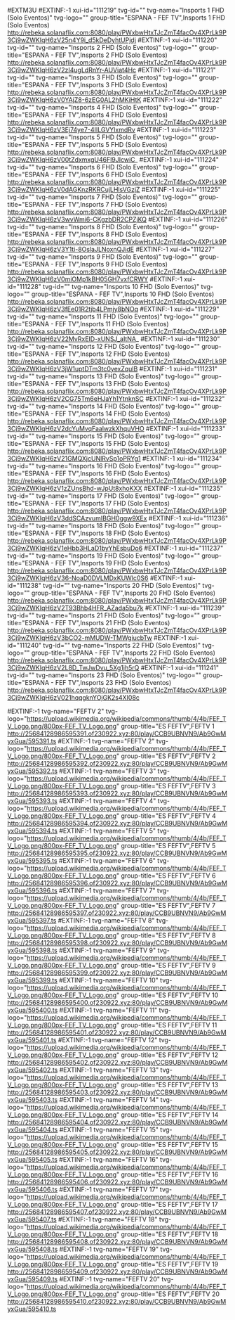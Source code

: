 #EXTM3U 
#EXTINF:-1 xui-id="111219" tvg-id="" tvg-name="Insports 1 FHD (Solo Eventos)" tvg-logo="" group-title="ESPANA - FEF TV",Insports 1 FHD (Solo Eventos)
http://rebeka.solanaflix.com:8080/play/PWxbwHtxTJcZmT4facOv4XPrLk9P3Cj9wZWKIqH6zV25n4Y9i_d5kDeDyhtUPjdj
#EXTINF:-1 xui-id="111220" tvg-id="" tvg-name="Insports 2 FHD (Solo Eventos)" tvg-logo="" group-title="ESPANA - FEF TV",Insports 2 FHD (Solo Eventos)
http://rebeka.solanaflix.com:8080/play/PWxbwHtxTJcZmT4facOv4XPrLk9P3Cj9wZWKIqH6zV2zI4ugLdRnYr-AUViat4Hc
#EXTINF:-1 xui-id="111221" tvg-id="" tvg-name="Insports 3 FHD (Solo Eventos)" tvg-logo="" group-title="ESPANA - FEF TV",Insports 3 FHD (Solo Eventos)
http://rebeka.solanaflix.com:8080/play/PWxbwHtxTJcZmT4facOv4XPrLk9P3Cj9wZWKIqH6zV0YAjZ8-6zEG0AL2hMKiHtK
#EXTINF:-1 xui-id="111222" tvg-id="" tvg-name="Insports 4 FHD (Solo Eventos)" tvg-logo="" group-title="ESPANA - FEF TV",Insports 4 FHD (Solo Eventos)
http://rebeka.solanaflix.com:8080/play/PWxbwHtxTJcZmT4facOv4XPrLk9P3Cj9wZWKIqH6zV3Ej74ye7-4IILGVYlxmdRv
#EXTINF:-1 xui-id="111223" tvg-id="" tvg-name="Insports 5 FHD (Solo Eventos)" tvg-logo="" group-title="ESPANA - FEF TV",Insports 5 FHD (Solo Eventos)
http://rebeka.solanaflix.com:8080/play/PWxbwHtxTJcZmT4facOv4XPrLk9P3Cj9wZWKIqH6zV00tZdxmxgU46Fl9JIcwiC_
#EXTINF:-1 xui-id="111224" tvg-id="" tvg-name="Insports 6 FHD (Solo Eventos)" tvg-logo="" group-title="ESPANA - FEF TV",Insports 6 FHD (Solo Eventos)
http://rebeka.solanaflix.com:8080/play/PWxbwHtxTJcZmT4facOv4XPrLk9P3Cj9wZWKIqH6zV0dAGKnzRKRCujLHlsVGzjZ
#EXTINF:-1 xui-id="111225" tvg-id="" tvg-name="Insports 7 FHD (Solo Eventos)" tvg-logo="" group-title="ESPANA - FEF TV",Insports 7 FHD (Solo Eventos)
http://rebeka.solanaflix.com:8080/play/PWxbwHtxTJcZmT4facOv4XPrLk9P3Cj9wZWKIqH6zV3wvWmi6-CKgzbDR2CPZjKQ
#EXTINF:-1 xui-id="111226" tvg-id="" tvg-name="Insports 8 FHD (Solo Eventos)" tvg-logo="" group-title="ESPANA - FEF TV",Insports 8 FHD (Solo Eventos)
http://rebeka.solanaflix.com:8080/play/PWxbwHtxTJcZmT4facOv4XPrLk9P3Cj9wZWKIqH6zV3Y1ti-8OslaJLNoxnQJidE
#EXTINF:-1 xui-id="111227" tvg-id="" tvg-name="Insports 9 FHD (Solo Eventos)" tvg-logo="" group-title="ESPANA - FEF TV",Insports 9 FHD (Solo Eventos)
http://rebeka.solanaflix.com:8080/play/PWxbwHtxTJcZmT4facOv4XPrLk9P3Cj9wZWKIqH6zV0miOMp1kBH05GH7vxfCRWY
#EXTINF:-1 xui-id="111228" tvg-id="" tvg-name="Insports 10 FHD (Solo Eventos)" tvg-logo="" group-title="ESPANA - FEF TV",Insports 10 FHD (Solo Eventos)
http://rebeka.solanaflix.com:8080/play/PWxbwHtxTJcZmT4facOv4XPrLk9P3Cj9wZWKIqH6zV3fEe01R2tjb4LPmjy8bNOq
#EXTINF:-1 xui-id="111229" tvg-id="" tvg-name="Insports 11 FHD (Solo Eventos)" tvg-logo="" group-title="ESPANA - FEF TV",Insports 11 FHD (Solo Eventos)
http://rebeka.solanaflix.com:8080/play/PWxbwHtxTJcZmT4facOv4XPrLk9P3Cj9wZWKIqH6zV22MvRxEID-xUNSJ_aItNA_
#EXTINF:-1 xui-id="111230" tvg-id="" tvg-name="Insports 12 FHD (Solo Eventos)" tvg-logo="" group-title="ESPANA - FEF TV",Insports 12 FHD (Solo Eventos)
http://rebeka.solanaflix.com:8080/play/PWxbwHtxTJcZmT4facOv4XPrLk9P3Cj9wZWKIqH6zV3jW1uptDTm3tc0yexZqulB
#EXTINF:-1 xui-id="111231" tvg-id="" tvg-name="Insports 13 FHD (Solo Eventos)" tvg-logo="" group-title="ESPANA - FEF TV",Insports 13 FHD (Solo Eventos)
http://rebeka.solanaflix.com:8080/play/PWxbwHtxTJcZmT4facOv4XPrLk9P3Cj9wZWKIqH6zV2CG75Tm6eHJaYh1YtnknSC
#EXTINF:-1 xui-id="111232" tvg-id="" tvg-name="Insports 14 FHD (Solo Eventos)" tvg-logo="" group-title="ESPANA - FEF TV",Insports 14 FHD (Solo Eventos)
http://rebeka.solanaflix.com:8080/play/PWxbwHtxTJcZmT4facOv4XPrLk9P3Cj9wZWKIqH6zV2dcYuMvqFaalwzkXhquVHO
#EXTINF:-1 xui-id="111233" tvg-id="" tvg-name="Insports 15 FHD (Solo Eventos)" tvg-logo="" group-title="ESPANA - FEF TV",Insports 15 FHD (Solo Eventos)
http://rebeka.solanaflix.com:8080/play/PWxbwHtxTJcZmT4facOv4XPrLk9P3Cj9wZWKIqH6zV21GMQXjcUNlRvSp1oPRYg1
#EXTINF:-1 xui-id="111234" tvg-id="" tvg-name="Insports 16 FHD (Solo Eventos)" tvg-logo="" group-title="ESPANA - FEF TV",Insports 16 FHD (Solo Eventos)
http://rebeka.solanaflix.com:8080/play/PWxbwHtxTJcZmT4facOv4XPrLk9P3Cj9wZWKIqH6zV1zZUnsBhd-wJpUt8xhoKXX
#EXTINF:-1 xui-id="111235" tvg-id="" tvg-name="Insports 17 FHD (Solo Eventos)" tvg-logo="" group-title="ESPANA - FEF TV",Insports 17 FHD (Solo Eventos)
http://rebeka.solanaflix.com:8080/play/PWxbwHtxTJcZmT4facOv4XPrLk9P3Cj9wZWKIqH6zV3ddSCAzvumIBGH0ggw9XEx
#EXTINF:-1 xui-id="111236" tvg-id="" tvg-name="Insports 18 FHD (Solo Eventos)" tvg-logo="" group-title="ESPANA - FEF TV",Insports 18 FHD (Solo Eventos)
http://rebeka.solanaflix.com:8080/play/PWxbwHtxTJcZmT4facOv4XPrLk9P3Cj9wZWKIqH6zV1eHbb3HLaD1byYhEsbuDo6
#EXTINF:-1 xui-id="111237" tvg-id="" tvg-name="Insports 19 FHD (Solo Eventos)" tvg-logo="" group-title="ESPANA - FEF TV",Insports 19 FHD (Solo Eventos)
http://rebeka.solanaflix.com:8080/play/PWxbwHtxTJcZmT4facOv4XPrLk9P3Cj9wZWKIqH6zV36-NoaD0DVLMDxKUWlc0S6
#EXTINF:-1 xui-id="111238" tvg-id="" tvg-name="Insports 20 FHD (Solo Eventos)" tvg-logo="" group-title="ESPANA - FEF TV",Insports 20 FHD (Solo Eventos)
http://rebeka.solanaflix.com:8080/play/PWxbwHtxTJcZmT4facOv4XPrLk9P3Cj9wZWKIqH6zV2T93Bhb4HFR_AZada5bu7k
#EXTINF:-1 xui-id="111239" tvg-id="" tvg-name="Insports 21 FHD (Solo Eventos)" tvg-logo="" group-title="ESPANA - FEF TV",Insports 21 FHD (Solo Eventos)
http://rebeka.solanaflix.com:8080/play/PWxbwHtxTJcZmT4facOv4XPrLk9P3Cj9wZWKIqH6zV3bCO2-mMUDW-TMWgiucbTw
#EXTINF:-1 xui-id="111240" tvg-id="" tvg-name="Insports 22 FHD (Solo Eventos)" tvg-logo="" group-title="ESPANA - FEF TV",Insports 22 FHD (Solo Eventos)
http://rebeka.solanaflix.com:8080/play/PWxbwHtxTJcZmT4facOv4XPrLk9P3Cj9wZWKIqH6zV2L8D_TwJwDvu_5Xg1jh5rQ
#EXTINF:-1 xui-id="111241" tvg-id="" tvg-name="Insports 23 FHD (Solo Eventos)" tvg-logo="" group-title="ESPANA - FEF TV",Insports 23 FHD (Solo Eventos)
http://rebeka.solanaflix.com:8080/play/PWxbwHtxTJcZmT4facOv4XPrLk9P3Cj9wZWKIqH6zV021hqqgknYOjGK2s4XI08c

#EXTINF:-1 tvg-name="FEFTV 2" tvg-logo="https://upload.wikimedia.org/wikipedia/commons/thumb/4/4b/FEF_TV_Logo.png/800px-FEF_TV_Logo.png" group-title="ES FEFTV",FEFTV 1
http://25684128986595391.of230922.xyz:80/play/CCB9UBNVN9/Ab9GwMyxGua/595391.ts
#EXTINF:-1 tvg-name="FEFTV 2" tvg-logo="https://upload.wikimedia.org/wikipedia/commons/thumb/4/4b/FEF_TV_Logo.png/800px-FEF_TV_Logo.png" group-title="ES FEFTV",FEFTV 2
http://25684128986595392.of230922.xyz:80/play/CCB9UBNVN9/Ab9GwMyxGua/595392.ts
#EXTINF:-1 tvg-name="FEFTV 3" tvg-logo="https://upload.wikimedia.org/wikipedia/commons/thumb/4/4b/FEF_TV_Logo.png/800px-FEF_TV_Logo.png" group-title="ES FEFTV",FEFTV 3
http://25684128986595393.of230922.xyz:80/play/CCB9UBNVN9/Ab9GwMyxGua/595393.ts
#EXTINF:-1 tvg-name="FEFTV 4" tvg-logo="https://upload.wikimedia.org/wikipedia/commons/thumb/4/4b/FEF_TV_Logo.png/800px-FEF_TV_Logo.png" group-title="ES FEFTV",FEFTV 4
http://25684128986595394.of230922.xyz:80/play/CCB9UBNVN9/Ab9GwMyxGua/595394.ts
#EXTINF:-1 tvg-name="FEFTV 5" tvg-logo="https://upload.wikimedia.org/wikipedia/commons/thumb/4/4b/FEF_TV_Logo.png/800px-FEF_TV_Logo.png" group-title="ES FEFTV",FEFTV 5
http://25684128986595395.of230922.xyz:80/play/CCB9UBNVN9/Ab9GwMyxGua/595395.ts
#EXTINF:-1 tvg-name="FEFTV 6" tvg-logo="https://upload.wikimedia.org/wikipedia/commons/thumb/4/4b/FEF_TV_Logo.png/800px-FEF_TV_Logo.png" group-title="ES FEFTV",FEFTV 6
http://25684128986595396.of230922.xyz:80/play/CCB9UBNVN9/Ab9GwMyxGua/595396.ts
#EXTINF:-1 tvg-name="FEFTV 7" tvg-logo="https://upload.wikimedia.org/wikipedia/commons/thumb/4/4b/FEF_TV_Logo.png/800px-FEF_TV_Logo.png" group-title="ES FEFTV",FEFTV 7
http://25684128986595397.of230922.xyz:80/play/CCB9UBNVN9/Ab9GwMyxGua/595397.ts
#EXTINF:-1 tvg-name="FEFTV 8" tvg-logo="https://upload.wikimedia.org/wikipedia/commons/thumb/4/4b/FEF_TV_Logo.png/800px-FEF_TV_Logo.png" group-title="ES FEFTV",FEFTV 8
http://25684128986595398.of230922.xyz:80/play/CCB9UBNVN9/Ab9GwMyxGua/595398.ts
#EXTINF:-1 tvg-name="FEFTV 9" tvg-logo="https://upload.wikimedia.org/wikipedia/commons/thumb/4/4b/FEF_TV_Logo.png/800px-FEF_TV_Logo.png" group-title="ES FEFTV",FEFTV 9
http://25684128986595399.of230922.xyz:80/play/CCB9UBNVN9/Ab9GwMyxGua/595399.ts
#EXTINF:-1 tvg-name="FEFTV 10" tvg-logo="https://upload.wikimedia.org/wikipedia/commons/thumb/4/4b/FEF_TV_Logo.png/800px-FEF_TV_Logo.png" group-title="ES FEFTV",FEFTV 10
http://25684128986595400.of230922.xyz:80/play/CCB9UBNVN9/Ab9GwMyxGua/595400.ts
#EXTINF:-1 tvg-name="FEFTV 11" tvg-logo="https://upload.wikimedia.org/wikipedia/commons/thumb/4/4b/FEF_TV_Logo.png/800px-FEF_TV_Logo.png" group-title="ES FEFTV",FEFTV 11
http://25684128986595401.of230922.xyz:80/play/CCB9UBNVN9/Ab9GwMyxGua/595401.ts
#EXTINF:-1 tvg-name="FEFTV 12" tvg-logo="https://upload.wikimedia.org/wikipedia/commons/thumb/4/4b/FEF_TV_Logo.png/800px-FEF_TV_Logo.png" group-title="ES FEFTV",FEFTV 12
http://25684128986595402.of230922.xyz:80/play/CCB9UBNVN9/Ab9GwMyxGua/595402.ts
#EXTINF:-1 tvg-name="FEFTV 13" tvg-logo="https://upload.wikimedia.org/wikipedia/commons/thumb/4/4b/FEF_TV_Logo.png/800px-FEF_TV_Logo.png" group-title="ES FEFTV",FEFTV 13
http://25684128986595403.of230922.xyz:80/play/CCB9UBNVN9/Ab9GwMyxGua/595403.ts
#EXTINF:-1 tvg-name="FEFTV 14" tvg-logo="https://upload.wikimedia.org/wikipedia/commons/thumb/4/4b/FEF_TV_Logo.png/800px-FEF_TV_Logo.png" group-title="ES FEFTV",FEFTV 14
http://25684128986595404.of230922.xyz:80/play/CCB9UBNVN9/Ab9GwMyxGua/595404.ts
#EXTINF:-1 tvg-name="FEFTV 15" tvg-logo="https://upload.wikimedia.org/wikipedia/commons/thumb/4/4b/FEF_TV_Logo.png/800px-FEF_TV_Logo.png" group-title="ES FEFTV",FEFTV 15
http://25684128986595405.of230922.xyz:80/play/CCB9UBNVN9/Ab9GwMyxGua/595405.ts
#EXTINF:-1 tvg-name="FEFTV 16" tvg-logo="https://upload.wikimedia.org/wikipedia/commons/thumb/4/4b/FEF_TV_Logo.png/800px-FEF_TV_Logo.png" group-title="ES FEFTV",FEFTV 16
http://25684128986595406.of230922.xyz:80/play/CCB9UBNVN9/Ab9GwMyxGua/595406.ts
#EXTINF:-1 tvg-name="FEFTV 17" tvg-logo="https://upload.wikimedia.org/wikipedia/commons/thumb/4/4b/FEF_TV_Logo.png/800px-FEF_TV_Logo.png" group-title="ES FEFTV",FEFTV 17
http://25684128986595407.of230922.xyz:80/play/CCB9UBNVN9/Ab9GwMyxGua/595407.ts
#EXTINF:-1 tvg-name="FEFTV 18" tvg-logo="https://upload.wikimedia.org/wikipedia/commons/thumb/4/4b/FEF_TV_Logo.png/800px-FEF_TV_Logo.png" group-title="ES FEFTV",FEFTV 18
http://25684128986595408.of230922.xyz:80/play/CCB9UBNVN9/Ab9GwMyxGua/595408.ts
#EXTINF:-1 tvg-name="FEFTV 19" tvg-logo="https://upload.wikimedia.org/wikipedia/commons/thumb/4/4b/FEF_TV_Logo.png/800px-FEF_TV_Logo.png" group-title="ES FEFTV",FEFTV 19
http://25684128986595409.of230922.xyz:80/play/CCB9UBNVN9/Ab9GwMyxGua/595409.ts
#EXTINF:-1 tvg-name="FEFTV 20" tvg-logo="https://upload.wikimedia.org/wikipedia/commons/thumb/4/4b/FEF_TV_Logo.png/800px-FEF_TV_Logo.png" group-title="ES FEFTV",FEFTV 20
http://25684128986595410.of230922.xyz:80/play/CCB9UBNVN9/Ab9GwMyxGua/595410.ts



